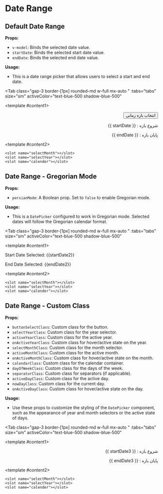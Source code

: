 # Date Range
<script setup lang="ts">
import { ref, watch } from 'vue'
const tabs = [
  { label: 'UI', value: 1, content: '' },
  { label: 'Slots', value: 2, content: ''},
  { label: 'Props', value: 3, content: ''},
];
const modelValue = ref(false);
const resetValue = ref()
const startDate = ref();
const endDate = ref();
const modelValue2 = ref();
const startDate2 = ref();
const endDate2 = ref();
const modelValue3 = ref();
const startDate3 = ref();
const endDate3 = ref();
watch(endDate, (newValue) => {
  if(newValue){
    modelValue.value = false;
  }
})
</script>

## Default Date Range

**Props:**
- `v-model`: Binds the selected date value.
- `startDate`: Binds the selected start date value.
- `endDate`: Binds the selected end date value.

**Usage:**
- This is a date range picker that allows users to select a start and end date.

<Tab 
   class="gap-3 border-[1px] rounded-md w-full mx-auto "
    :tabs="tabs" 
    size="sm"
    activeColor="text-blue-500 shadow-blue-500"
  >
<template #content1>
<div dir="rtl" class="mb-6">
<Button @click="modelValue = true" buttonClass="w-40">انتخاب بازه زمانی</Button>
</div>
<DateRange v-model="modelValue" v-model:startDate="startDate" v-model:endDate="endDate"/>
<div dir="rtl">
  <p>
    شروع بازه : <span dir="ltr">{{ startDate }}</span>
  </p>
  <p>
    پایان بازه : <span dir="ltr">{{ endDate }}</span>
  </p>
</div>

</template>

<template #content2>

```vue
<slot name="selectMonth"></slot>
<slot name="selectYear"></slot>
<slot name="calender"></slot>
```

</template>
<template #content3>

```vue
<DateRange v-model="modelValue" 
v-model:startDate="startDate" 
v-model:endDate="endDate"/>
```

</template>
</Tab>

## Date Range - Gregorian Mode

**Props:**
- `persianMode`: A Boolean prop. Set to `false` to enable Gregorian mode.

**Usage:**
- This is a `DatePicker` configured to work in Gregorian mode. Selected dates will follow the Gregorian calendar format.

<Tab 
   class="gap-3 border-[1px] rounded-md w-full mx-auto "
    :tabs="tabs" 
    size="sm"
    activeColor="text-blue-500 shadow-blue-500"
  >
<template #content1>
<DateRange v-model="modelValue2" v-model:startDate="startDate2" v-model:endDate="endDate2" :persianMode="false" />
<p>Start Date Selected: {{startDate2}}</p>
<p>End Date Selected: {{endDate2}}</p>
</template>

<template #content2>

```vue
<slot name="selectMonth"></slot>
<slot name="selectYear"></slot>
<slot name="calender"></slot>
```

</template>
<template #content3>

```vue
<DateRange v-model="modelValue" 
v-model:startDate="startDate" 
v-model:endDate="endDate" 
:persianMode="false" />
```

</template>
</Tab>


## Date Range - Custom Class

**Props:**
- `buttonSelectClass`: Custom class for the button.
- `selectYearClass`: Custom class for the year selector.
- `activeYearClass`: Custom class for the active year.
- `onActiveYearClass`: Custom class for hover/active state on the year.
- `selectMonthClass`: Custom class for the month selector.
- `activeMonthClass`: Custom class for the active month.
- `onActiveMonthClass`: Custom class for hover/active state on the month.
- `calendarClass`: Custom class for the calendar container.
- `dayOfWeekClass`: Custom class for the days of the week.
- `separatorClass`: Custom class for separators (if applicable).
- `activeDayClass`: Custom class for the active day.
- `nowDayClass`: Custom class for the current day.
- `onActiveDayClass`: Custom class for hover/active state on the day.


**Usage:**
- Use these props to customize the styling of the `DatePicker` component, such as the appearance of year and month selectors or the active state of days.

<Tab 
   class="gap-3 border-[1px] rounded-md w-full mx-auto "
    :tabs="tabs" 
    size="sm"
    activeColor="text-blue-500 shadow-blue-500"
  >
<template #content1>
<DateRange v-model="modelValue3" v-model:startDate="startDate3" v-model:endDate="endDate3" buttonSelectClass="bg-gray-900" dayOfWeekClass="text-white" calenderClass="bg-gray-900 rounded-2xl" onActiveDayClass="text-white rounded-2xl hover:bg-gray-600" nowDayClass="border-white text-amber-200 rounded-2xl" activeDayClass="bg-gray-700 text-white rounded-2xl" selectMonthClass="bg-gray-900" activeMonthClass="bg-gray-800 text-white" onActiveMonthClass="bg-gray-600 text-white hover:bg-gray-600 hover:text-white" selectYearClass="bg-gray-900" activeYearClass="bg-gray-800 text-white" onActiveYearClass="bg-gray-600 text-white hover:bg-gray-600 hover:text-white"/>
<div dir="rtl">
  <p>
    شروع بازه : <span dir="ltr">{{ startDate3 }}</span>
  </p>
  <p>
    پایان بازه : <span dir="ltr">{{ endDate3 }}</span>
  </p>
</div>
</template>

<template #content2>

```vue
<slot name="selectMonth"></slot>
<slot name="selectYear"></slot>
<slot name="calender"></slot>
```

</template>
<template #content3>

```vue
<DatePicker v-model="modelValue" v-model:startDate="startDate" 
v-model:endDate="endDate" buttonSelectClass="bg-gray-900"
dayOfWeekClass="text-white" calenderClass="bg-gray-900 rounded-2xl" 
onActiveDayClass="text-white rounded-2xl hover:bg-gray-600" 
nowDayClass="border-white text-amber-200 rounded-2xl" 
activeDayClass="bg-gray-700 text-white rounded-2xl" 
selectMonthClass="bg-gray-900" activeMonthClass="bg-gray-800 text-white" 
onActiveMonthClass="bg-gray-600 text-white hover:bg-gray-600 hover:text-white" 
selectYearClass="bg-gray-900" activeYearClass="bg-gray-800 text-white" 
onActiveYearClass="bg-gray-600 text-white hover:bg-gray-600 hover:text-white"/>
```

</template>
</Tab>
